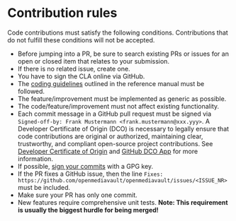 # Contribution rules

Code contributions must satisfy the following conditions. Contributions that do not fulfill these conditions will not be accepted.

- Before jumping into a PR, be sure to search existing PRs or issues for an open or closed item that relates to your submission.
- If there is no related issue, create one.
- You have to sign the CLA online via GitHub.
- The [coding guidelines][1] outlined in the reference manual must be followed.
- The feature/improvement must be implemented as generic as possible.
- The code/feature/improvement must not affect existing functionality.
- Each commit message in a GitHub pull request must be signed via `Signed-off-by: Frank Mustermann <frank.mustermann@xxx.yyy>`. A Developer Certificate of Origin (DCO) is necessary to legally ensure that code contributions are original or authorized, maintaining clear, trustworthy, and compliant open-source project contributions. See [Developer Certificate of Origin](https://developercertificate.org/) and [GitHub DCO App](https://github.com/apps/dco) for more information.
- If possible, [sign your commits][2] with a GPG key.
- If the PR fixes a GitHub issue, then the line `Fixes: https://github.com/openmediavault/openmediavault/issues/<ISSUE_NR>` must be included.
- Make sure your PR has only one commit.
- New features require comprehensive unit tests.
  **Note: This requirement is usually the biggest hurdle for being merged!**

[1]: https://docs.openmediavault.org/en/stable/development/coding_guideline.html
[2]: https://docs.github.com/en/authentication/managing-commit-signature-verification/signing-commits
